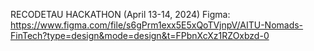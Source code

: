 RECODETAU HACKATHON (April 13-14, 2024)
Figma: https://www.figma.com/file/s6gPrm1exx5E5xQoTVjnpV/AITU-Nomads-FinTech?type=design&mode=design&t=FPbnXcXz1RZOxbzd-0
